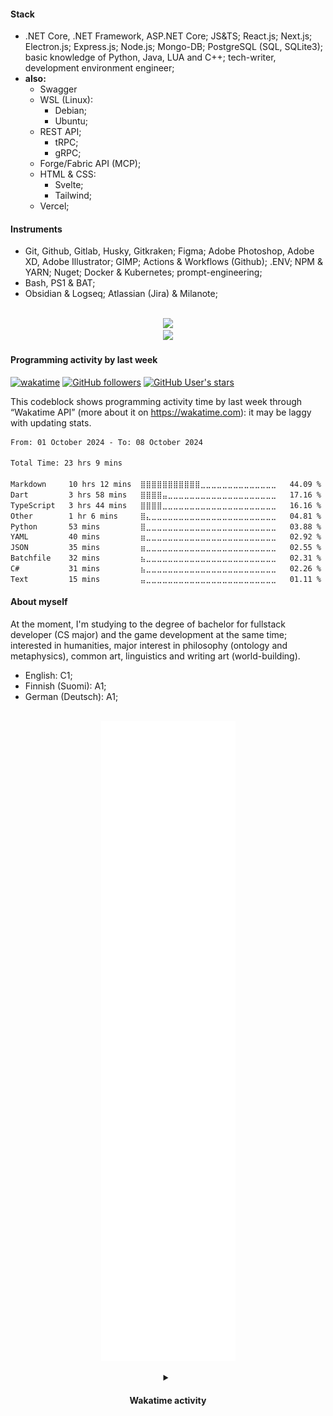 
#### Stack

- .NET Core, .NET Framework, ASP.NET Core; JS&TS; React.js; Next.js; Electron.js; Express.js; Node.js; Mongo-DB; PostgreSQL (SQL, SQLite3); basic knowledge of Python, Java, LUA and C++; tech-writer, development environment engineer;
- **also:**
  - Swagger
  - WSL (Linux):
    - Debian;
    - Ubuntu;
  - REST API;
    - tRPC;
    - gRPC;
  - Forge/Fabric API (MCP);
  - HTML & CSS:
    - Svelte;
    - Tailwind;
  - Vercel;

#### Instruments

- Git, Github, Gitlab, Husky, Gitkraken; Figma; Adobe Photoshop, Adobe XD, Adobe Illustrator; GIMP; Actions & Workflows (Github); .ENV; NPM & YARN; Nuget; Docker & Kubernetes; prompt-engineering;
- Bash, PS1 & BAT;
- Obsidian & Logseq; Atlassian (Jira) & Milanote;

<br/>

<div align="center">
    <picture align="left">
      <source
        srcset="https://github-readme-stats-ysug.vercel.app/api?username=Falcion&show=reviews%2Cdiscussions_started%2Cdiscussions_answered%2Cprs_merged%2Cprs_merged_percentage&show_icons=true&theme=github_dark&custom_title=Recent%20activity%20(Falcion):&text_bold=true&card_width=500&hide_border=true"
        media="(prefers-color-scheme: dark)"
      />
      <source
        srcset="https://github-readme-stats-ysug.vercel.app/api?username=Falcion&show=reviews%2Cdiscussions_started%2Cdiscussions_answered%2Cprs_merged%2Cprs_merged_percentage&show_icons=true&custom_title=Recent%20activity%20(Falcion):&text_bold=true&card_width=500&hide_border=true"
        media="(prefers-color-scheme: light), (prefers-color-scheme: no-preference)"
      />
      <img src="https://github-readme-stats-ysug.vercel.app/api?username=Falcion&show=reviews%2Cdiscussions_started%2Cdiscussions_answered%2Cprs_merged%2Cprs_merged_percentage&show_icons=true&custom_title=Recent%20activity%20(Falcion):&text_bold=true&card_width=500&hide_border=true" />
    </picture>
    <br/>
    <picture align="right">
      <source
        srcset="https://github-readme-streak-stats-gray-six.vercel.app?user=Falcion&theme=github-dark-blue&card_width=500&currStreakLabel=C3D1CD&currStreakNum=C3D1CD&sideLabels=C3D1CD&hide_border=true"
        media="(prefers-color-scheme: dark)"
      />
      <source
        srcset="https://github-readme-streak-stats-gray-six.vercel.app?user=Falcion&card_width=500&currStreakLabel=5094F0&currStreakNum=434D58&sideLabels=434D58&ring=5094F0&fire=5094F0&hide_border=true"
        media="(prefers-color-scheme: light), (prefers-color-scheme: no-preference)"
      />
      <img src="https://github-readme-streak-stats-gray-six.vercel.app?user=Falcion&theme=ambient_gradient" />
    </picture>
    <br/>
</div>

#### Programming activity by last week

[![wakatime](https://wakatime.com/badge/user/8a621519-df33-4170-acfd-2a7ae1324590.svg)](https://wakatime.com/@8a621519-df33-4170-acfd-2a7ae1324590) [![GitHub followers](https://img.shields.io/github/followers/Falcion)](https://github.com/Falcion?tab=followers) [![GitHub User's stars](https://img.shields.io/github/stars/Falcion)](https://github.com/Falcion?tab=repositories)

This codeblock shows programming activity time by last week through “Wakatime API” (more about it on https://wakatime.com): it may be laggy with updating stats.

<!--START_SECTION:waka-->

```txt
From: 01 October 2024 - To: 08 October 2024

Total Time: 23 hrs 9 mins

Markdown     10 hrs 12 mins  ⣿⣿⣿⣿⣿⣿⣿⣿⣿⣿⣿⣀⣀⣀⣀⣀⣀⣀⣀⣀⣀⣀⣀⣀⣀   44.09 %
Dart         3 hrs 58 mins   ⣿⣿⣿⣿⣤⣀⣀⣀⣀⣀⣀⣀⣀⣀⣀⣀⣀⣀⣀⣀⣀⣀⣀⣀⣀   17.16 %
TypeScript   3 hrs 44 mins   ⣿⣿⣿⣿⣀⣀⣀⣀⣀⣀⣀⣀⣀⣀⣀⣀⣀⣀⣀⣀⣀⣀⣀⣀⣀   16.16 %
Other        1 hr 6 mins     ⣿⣄⣀⣀⣀⣀⣀⣀⣀⣀⣀⣀⣀⣀⣀⣀⣀⣀⣀⣀⣀⣀⣀⣀⣀   04.81 %
Python       53 mins         ⣿⣀⣀⣀⣀⣀⣀⣀⣀⣀⣀⣀⣀⣀⣀⣀⣀⣀⣀⣀⣀⣀⣀⣀⣀   03.88 %
YAML         40 mins         ⣶⣀⣀⣀⣀⣀⣀⣀⣀⣀⣀⣀⣀⣀⣀⣀⣀⣀⣀⣀⣀⣀⣀⣀⣀   02.92 %
JSON         35 mins         ⣶⣀⣀⣀⣀⣀⣀⣀⣀⣀⣀⣀⣀⣀⣀⣀⣀⣀⣀⣀⣀⣀⣀⣀⣀   02.55 %
Batchfile    32 mins         ⣦⣀⣀⣀⣀⣀⣀⣀⣀⣀⣀⣀⣀⣀⣀⣀⣀⣀⣀⣀⣀⣀⣀⣀⣀   02.31 %
C#           31 mins         ⣦⣀⣀⣀⣀⣀⣀⣀⣀⣀⣀⣀⣀⣀⣀⣀⣀⣀⣀⣀⣀⣀⣀⣀⣀   02.26 %
Text         15 mins         ⣤⣀⣀⣀⣀⣀⣀⣀⣀⣀⣀⣀⣀⣀⣀⣀⣀⣀⣀⣀⣀⣀⣀⣀⣀   01.11 %
```

<!--END_SECTION:waka-->



#### About myself

At the moment, I'm studying to the degree of bachelor for fullstack developer (CS major) and the game development at the same time; interested in humanities, major interest in philosophy (ontology and metaphysics), common art, linguistics and writing art (world-building).

- English: C1;
- Finnish (Suomi): A1;
- German (Deutsch): A1;

<br/>
<div align="center">
  <img src="./github-metrics.svg" align="center">
</div>

<br/>

<div align="center">
    <details>
        <summary>
            <!-- markdown-link-check-disable -->
            <h4>
            Wakatime activity
            </h4>
            <!-- markdown-link-check-enable -->
        </summary>
        <picture align="center">
          <source
            srcset="https://github-readme-stats-ysug.vercel.app/api/wakatime?username=Falcion&card_width=500px&theme=github_dark&show_icons=true&custom_title=Wakatime%20(Last%20year):&hide_border=true"
            media="(prefers-color-scheme: dark)"
          />
          <source
            srcset="https://github-readme-stats-ysug.vercel.app/api/wakatime?username=Falcion&card_width=500&theme=github_light&show_icons=true&custom_title=Wakatime%20(Last%20year):&hide_border=true"
            media="(prefers-color-scheme: light), (prefers-color-scheme: no-preference)"
          />
          <img src="https://github-readme-stats-ysug.vercel.app/api/wakatime?username=Falcion&card_width=500&theme=ambient_gradient&show_icons=true&custom_title=Wakatime%20(Last%20year):&hide_border=true" />
        </picture>
    </details>
</div>

